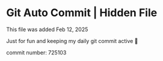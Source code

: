 # Git Auto Commit | Hidden File

This file was added Feb 12, 2025

Just for fun and keeping my daily git commit active 🤪

commit number: 725103
